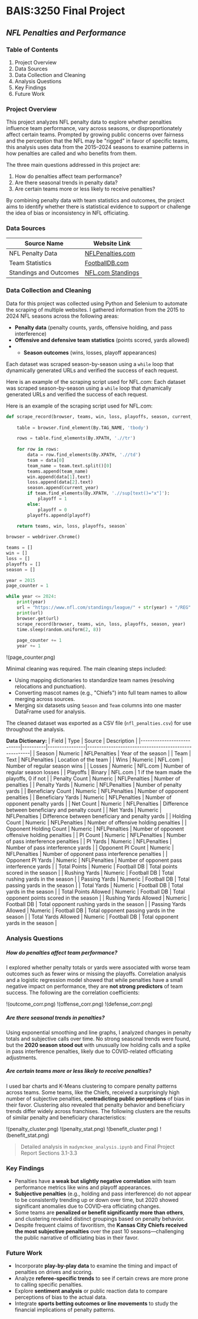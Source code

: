 # BAIS:3250 Final Project
## _NFL Penalties and Performance_

### Table of Contents
1. Project Overview
2. Data Sources
3. Data Collection and Cleaning
4. Analysis Questions
5. Key Findings
6. Future Work

### Project Overview
This project analyzes NFL penalty data to explore whether penalties influence team performance, vary across seasons, or disproportionately affect certain teams. Prompted by growing public concerns over fairness and the perception that the NFL may be "rigged" in favor of specific teams, this analysis uses data from the 2015–2024 seasons to examine patterns in how penalties are called and who benefits from them.

The three main questions addressed in this project are:
1. How do penalties affect team performance?
2. Are there seasonal trends in penalty data?
3. Are certain teams more or less likely to receive penalties?

By combining penalty data with team statistics and outcomes, the project aims to identify whether there is statistical evidence to support or challenge the idea of bias or inconsistency in NFL officiating.


### Data Sources
| Source Name          | Website Link |
|----------------------|--------------|
| NFL Penalty Data     | [NFLPenalties.com](https://www.nflpenalties.com/) |
| Team Statistics      | [FootballDB.com](https://www.footballdb.com/) |
| Standings and Outcomes | [NFL.com Standings](https://www.nfl.com/standings/) |


### Data Collection and Cleaning
Data for this project was collected using Python and Selenium to automate the scraping of multiple websites. I gathered information from the 2015 to 2024 NFL seasons across the following areas:

- **Penalty data** (penalty counts, yards, offensive holding, and pass interference)
- **Offensive and defensive team statistics** (points scored, yards allowed)
- - **Season outcomes** (wins, losses, playoff appearances)

Each dataset was scraped season-by-season using a `while` loop that dynamically generated URLs and verified the success of each request.

Here is an example of the scraping script used for NFL.com:
Each dataset was scraped season-by-season using a `while` loop that dynamically generated URLs and verified the success of each request.

Here is an example of the scraping script used for NFL.com:
```python
def scrape_record(browser, teams, win, loss, playoffs, season, current_year):
    
    table = browser.find_element(By.TAG_NAME, 'tbody')

    rows = table.find_elements(By.XPATH, './/tr')
    
    for row in rows:
        data = row.find_elements(By.XPATH, './/td')
        team = data[0]
        team_name = team.text.split()[0]
        teams.append(team_name)
        win.append(data[1].text)
        loss.append(data[2].text)
        season.append(current_year)
        if team.find_elements(By.XPATH, './/sup[text()="x"]'):
            playoff = 1
        else:
            playoff = 0
        playoffs.append(playoff)
    
    return teams, win, loss, playoffs, season`
```
```python
browser = webdriver.Chrome()

teams = []
win = []
loss = []
playoffs = []
season = []

year = 2015
page_counter = 1

while year <= 2024:
    print(year)
    url = "https://www.nfl.com/standings/league/" + str(year) + "/REG"
    print(url)
    browser.get(url)
    scrape_record(browser, teams, win, loss, playoffs, season, year)
    time.sleep(random.uniform(2, 8))
    
    page_counter += 1
    year += 1
```
    
!(page_counter.png)

Minimal cleaning was required. The main cleaning steps included:
- Using mapping dictionaries to standardize team names (resolving relocations and punctuation).
- Converting mascot names (e.g., "Chiefs") into full team names to allow merging across sources.
- Merging six datasets using `Season` and `Team` columns into one master DataFrame used for analysis.

The cleaned dataset was exported as a CSV file (`nfl_penalties.csv`) for use throughout the analysis.

**Data Dictionary:**
| Field                     | Type     | Source         | Description                                          |
|---------------------------|----------|----------------|------------------------------------------------------|
| Season                   | Numeric  | NFLPenalties   | Year of the season                                  |
| Team                     | Text     | NFLPenalties   | Location of the team                                |
| Wins                     | Numeric  | NFL.com        | Number of regular season wins                       |
| Losses                   | Numeric  | NFL.com        | Number of regular season losses                     |
| Playoffs                 | Binary   | NFL.com        | 1 if the team made the playoffs, 0 if not           |
| Penalty Count            | Numeric  | NFLPenalties   | Number of penalties                                 |
| Penalty Yards            | Numeric  | NFLPenalties   | Number of penalty yards                             |
| Beneficiary Count        | Numeric  | NFLPenalties   | Number of opponent penalties                        |
| Beneficiary Yards        | Numeric  | NFLPenalties   | Number of opponent penalty yards                    |
| Net Count                | Numeric  | NFLPenalties   | Difference between beneficiary and penalty count    |
| Net Yards                | Numeric  | NFLPenalties   | Difference between beneficiary and penalty yards    |
| Holding Count            | Numeric  | NFLPenalties   | Number of offensive holding penalties               |
| Opponent Holding Count   | Numeric  | NFLPenalties   | Number of opponent offensive holding penalties      |
| PI Count                 | Numeric  | NFLPenalties   | Number of pass interference penalties               |
| PI Yards                 | Numeric  | NFLPenalties   | Number of pass interference yards                   |
| Opponent PI Count        | Numeric  | NFLPenalties   | Number of opponent pass interference penalties      |
| Opponent PI Yards        | Numeric  | NFLPenalties   | Number of opponent pass interference yards          |
| Total Points             | Numeric  | Football DB    | Total points scored in the season                   |
| Rushing Yards            | Numeric  | Football DB    | Total rushing yards in the season                   |
| Passing Yards            | Numeric  | Football DB    | Total passing yards in the season                   |
| Total Yards              | Numeric  | Football DB    | Total yards in the season                           |
| Total Points Allowed     | Numeric  | Football DB    | Total opponent points scored in the season          |
| Rushing Yards Allowed    | Numeric  | Football DB    | Total opponent rushing yards in the season          |
| Passing Yards Allowed    | Numeric  | Football DB    | Total opponent passing yards in the season          |
| Total Yards Allowed      | Numeric  | Football DB    | Total opponent yards in the season                  |

### Analysis Questions
##### How do penalties affect team performance?
I explored whether penalty totals or yards were associated with worse team outcomes such as fewer wins or missing the playoffs. Correlation analysis and a logistic regression model showed that while penalties have a small negative impact on performance, they are **not strong predictors** of team success.
The following are the correlation coefficients:

!(outcome_corr.png)
!(offense_corr.png)
!(defense_corr.png)

##### Are there seasonal trends in penalties?
Using exponential smoothing and line graphs, I analyzed changes in penalty totals and subjective calls over time. No strong seasonal trends were found, but the **2020 season stood out** with unusually low holding calls and a spike in pass interference penalties, likely due to COVID-related officiating adjustments.

##### Are certain teams more or less likely to receive penalties?
I used bar charts and K-Means clustering to compare penalty patterns across teams. Some teams, like the Chiefs, received a surprisingly high number of subjective penalties, **contradicting public perceptions** of bias in their favor. Clustering also revealed that penalty behavior and beneficiary trends differ widely across franchises.
The following clusters are the results of similar penalty and beneficiary characteristics:

!(penalty_cluster.png)
!(penalty_stat.png)
!(benefit_cluster.png)
!(benefit_stat.png)

> Detailed analysis in `madymckee_analysis.ipynb` and Final Project Report Sections 3.1-3.3

### Key Findings
- Penalties have **a weak but slightly negative correlation** with team performance metrics like wins and playoff appearances.
- **Subjective penalties** (e.g., holding and pass interference) do not appear to be consistently trending up or down over time, but 2020 showed significant anomalies due to COVID-era officiating changes.
- Some teams are **penalized or benefit significantly more than others**, and clustering revealed distinct groupings based on penalty behavior.
- Despite frequent claims of favoritism, the **Kansas City Chiefs received the most subjective penalties** over the past 10 seasons—challenging the public narrative of officiating bias in their favor.

### Future Work
- Incorporate **play-by-play data** to examine the timing and impact of penalties on drives and scoring.
- Analyze **referee-specific trends** to see if certain crews are more prone to calling specific penalties.
- Explore **sentiment analysis** or public reaction data to compare perceptions of bias to the actual data.
- Integrate **sports betting outcomes or line movements** to study the financial implications of penalty patterns.
